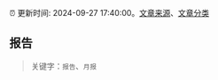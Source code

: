 :alarm_clock: 更新时间: 2024-09-27 17:40:00。[文章来源](/README.md)、[文章分类](/TAGS.md)

## 报告


> 关键字：`报告`、`月报`



